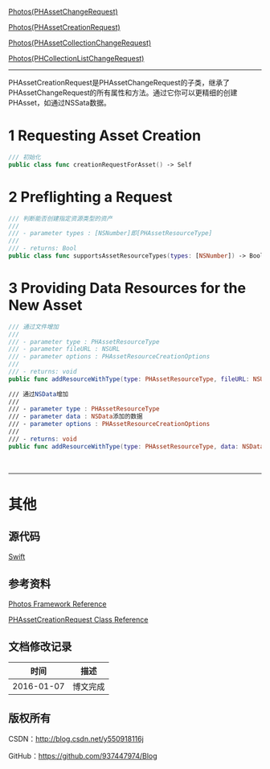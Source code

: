 [Photos(PHAssetChangeRequest)](https://github.com/937447974/Blog/blob/master/IOS/Media%20Layer/Photos/Photos(PHAssetChangeRequest).md)

[Photos(PHAssetCreationRequest)](https://github.com/937447974/Blog/blob/master/IOS/Media%20Layer/Photos/Photos(PHAssetCreationRequest).md)

[Photos(PHAssetCollectionChangeRequest)](https://github.com/937447974/Blog/blob/master/IOS/Media%20Layer/Photos/Photos(PHAssetCollectionChangeRequest).md)

[Photos(PHCollectionListChangeRequest)](https://github.com/937447974/Blog/blob/master/IOS/Media%20Layer/Photos/Photos(PHCollectionListChangeRequest).md)

----

PHAssetCreationRequest是PHAssetChangeRequest的子类，继承了PHAssetChangeRequest的所有属性和方法。通过它你可以更精细的创建PHAsset，如通过NSSata数据。

# 1 Requesting Asset Creation

```swift
/// 初始化
public class func creationRequestForAsset() -> Self
```

# 2 Preflighting a Request

```swift
/// 判断能否创建指定资源类型的资产
///
/// - parameter types : [NSNumber]即[PHAssetResourceType]
///
/// - returns: Bool
public class func supportsAssetResourceTypes(types: [NSNumber]) -> Bool
```

# 3 Providing Data Resources for the New Asset

```swift
/// 通过文件增加
///
/// - parameter type : PHAssetResourceType
/// - parameter fileURL : NSURL
/// - parameter options : PHAssetResourceCreationOptions
///
/// - returns: void
public func addResourceWithType(type: PHAssetResourceType, fileURL: NSURL, options: PHAssetResourceCreationOptions?)
    
/// 通过NSData增加
///
/// - parameter type : PHAssetResourceType
/// - parameter data : NSData添加的数据
/// - parameter options : PHAssetResourceCreationOptions
///
/// - returns: void
public func addResourceWithType(type: PHAssetResourceType, data: NSData, options: PHAssetResourceCreationOptions?)
```

&#160;

----------

# 其他

## 源代码

[Swift](https://github.com/937447974/Swift)

## 参考资料

[Photos Framework Reference](https://developer.apple.com/library/ios/documentation/Photos/Reference/Photos_Framework/index.html)

[PHAssetCreationRequest Class Reference](https://developer.apple.com/library/ios/documentation/Photos/Reference/PHAssetCreationRequest_Class/index.html)

## 文档修改记录

| 时间 | 描述 |
| ---- | ---- |
| 2016-01-07 | 博文完成 |

## 版权所有

CSDN：http://blog.csdn.net/y550918116j

GitHub：https://github.com/937447974/Blog